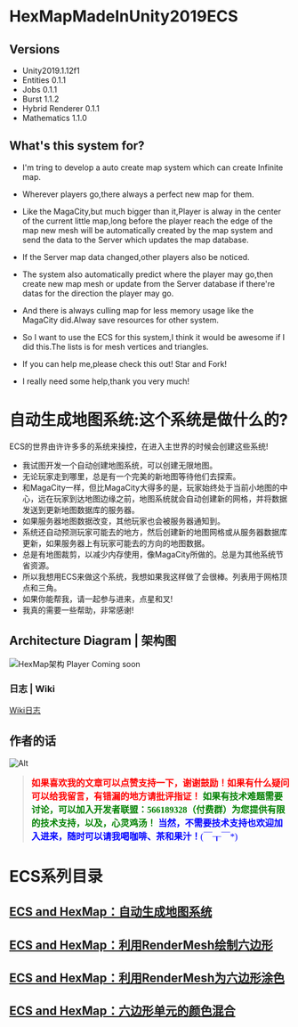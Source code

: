 # HexMapMadeInUnity2019ECS
## Versions
 - Unity2019.1.12f1
 - Entities 0.1.1
 - Jobs 0.1.1
 - Burst 1.1.2
 - Hybrid Renderer 0.1.1
 - Mathematics 1.1.0
## What's this system for?

 - I'm tring to develop a auto create map system which can create Infinite map.
 - Wherever players go,there always a perfect new map for them.
 - Like the MagaCity,but much bigger than it,Player is alway in the center of the current little map,long before the player reach the edge of the map new mesh will be automatically created by the map system and send the data to the Server which updates the map database.
 - If the Server map data changed,other players also be noticed.
 - The system also automatically predict where the player may go,then create new map mesh or update from the Server database if there're datas for the direction the player may go.
 - And there is always culling map for less memory usage like the MagaCity did.Alway save resources for other system.
 - So I want to use the ECS for this system,I think it would be awesome if I did this.The lists is for mesh vertices and triangles.

 - If you can help me,please check this out! Star and Fork!

 - I really need some help,thank you very much!
# 自动生成地图系统:这个系统是做什么的?

ECS的世界由许许多多的系统来操控，在进入主世界的时候会创建这些系统!
- 我试图开发一个自动创建地图系统，可以创建无限地图。
- 无论玩家走到哪里，总是有一个完美的新地图等待他们去探索。
- 和MagaCity一样，但比MagaCity大得多的是，玩家始终处于当前小地图的中心，远在玩家到达地图边缘之前，地图系统就会自动创建新的网格，并将数据发送到更新地图数据库的服务器。
- 如果服务器地图数据改变，其他玩家也会被服务器通知到。
- 系统还自动预测玩家可能去的地方，然后创建新的地图网格或从服务器数据库更新，如果服务器上有玩家可能去的方向的地图数据。
- 总是有地图裁剪，以减少内存使用，像MagaCity所做的。总是为其他系统节省资源。
- 所以我想用ECS来做这个系统，我想如果我这样做了会很棒。列表用于网格顶点和三角。
- 如果你能帮我，请一起参与进来，点星和叉!
- 我真的需要一些帮助，非常感谢!

## Architecture Diagram | 架构图
![HexMap架构](https://img-blog.csdnimg.cn/20190827131150695.png?x-oss-process=image/watermark,type_ZmFuZ3poZW5naGVpdGk,shadow_10,text_aHR0cHM6Ly9ibG9nLmNzZG4ubmV0L3FxXzMwMTM3MjQ1,size_16,color_FFFFFF,t_70)
Player Coming soon

### 日志 | Wiki

[Wiki日志](https://github.com/cloudhu/HexMapMadeInUnity2019ECS/wiki)
## 作者的话
![Alt](https://imgconvert.csdnimg.cn/aHR0cHM6Ly9hdmF0YXIuY3Nkbi5uZXQvNy83L0IvMV9yYWxmX2h4MTYzY29tLmpwZw)
>  <font color=#FF0000 size=3 face="微软雅黑" >**如果喜欢我的文章可以点赞支持一下，谢谢鼓励！如果有什么疑问可以给我留言，有错漏的地方请批评指证！**</font>
> <font color=#008000 size=3 face="微软雅黑"> **如果有技术难题需要讨论，可以加入开发者联盟：566189328（付费群）为您提供有限的技术支持，以及，心灵鸡汤！**</font>
>  <font color=#0000FF size=3 face="微软雅黑">**当然，不需要技术支持也欢迎加入进来，随时可以请我喝咖啡、茶和果汁！**(￣┰￣*)</font>
# ECS系列目录
## [ECS and HexMap：自动生成地图系统](https://blog.csdn.net/qq_30137245/article/details/99691025)
## [ECS and HexMap：利用RenderMesh绘制六边形](https://blog.csdn.net/qq_30137245/article/details/100022537)
## [ECS and HexMap：利用RenderMesh为六边形涂色](https://blog.csdn.net/qq_30137245/article/details/100034513)
## [ECS and HexMap：六边形单元的颜色混合](https://blog.csdn.net/qq_30137245/article/details/100048406)
